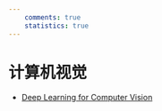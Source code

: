 ```yaml
---
    comments: true
    statistics: true
---
```


# 计算机视觉

- [Deep Learning for Computer Vision](./dl4cv/index.md)

